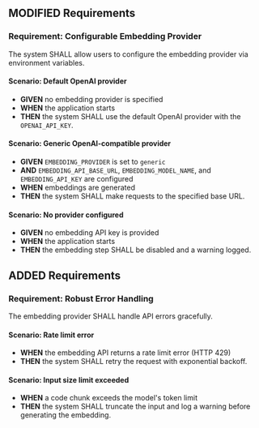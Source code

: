 ## MODIFIED Requirements

### Requirement: Configurable Embedding Provider
The system SHALL allow users to configure the embedding provider via environment variables.

#### Scenario: Default OpenAI provider
- **GIVEN** no embedding provider is specified
- **WHEN** the application starts
- **THEN** the system SHALL use the default OpenAI provider with the `OPENAI_API_KEY`.

#### Scenario: Generic OpenAI-compatible provider
- **GIVEN** `EMBEDDING_PROVIDER` is set to `generic`
- **AND** `EMBEDDING_API_BASE_URL`, `EMBEDDING_MODEL_NAME`, and `EMBEDDING_API_KEY` are configured
- **WHEN** embeddings are generated
- **THEN** the system SHALL make requests to the specified base URL.

#### Scenario: No provider configured
- **GIVEN** no embedding API key is provided
- **WHEN** the application starts
- **THEN** the embedding step SHALL be disabled and a warning logged.

## ADDED Requirements

### Requirement: Robust Error Handling
The embedding provider SHALL handle API errors gracefully.

#### Scenario: Rate limit error
- **WHEN** the embedding API returns a rate limit error (HTTP 429)
- **THEN** the system SHALL retry the request with exponential backoff.

#### Scenario: Input size limit exceeded
- **WHEN** a code chunk exceeds the model's token limit
- **THEN** the system SHALL truncate the input and log a warning before generating the embedding.
